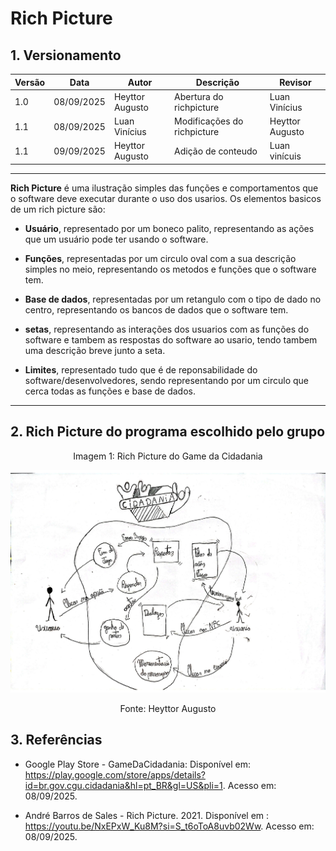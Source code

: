# Rich Picture
## 1. Versionamento 

| Versão | Data       | Autor               | Descrição                                    | Revisor |
|--------|------------|---------------------|----------------------------------------------|---------|
| 1.0    | 08/09/2025 | Heyttor Augusto     | Abertura do richpicture | Luan Vinícius |
| 1.1    | 08/09/2025 | Luan Vinícius       | Modificações do richpicture| Heyttor Augusto|
| 1.1    | 09/09/2025 | Heyttor Augusto     | Adição de conteudo         | Luan vinícuis   |

---


**Rich Picture** é uma ilustração simples das funções e comportamentos que o software deve executar durante o uso dos usarios. Os elementos basicos de um rich picture são:

- **Usuário**, representado por um boneco palito, representando as ações que um usuário pode ter usando o software.

- **Funções**, representadas por um circulo oval com a sua descrição simples no meio, representando os metodos e funções que o software tem.

- **Base de dados**, representadas por um retangulo com o tipo de dado no centro, representando os bancos de dados que o software tem.

- **setas**, representando as interações dos usuarios com as funções do software e tambem as respostas do software ao usario, tendo tambem uma descrição breve junto a seta.

- **Limites**, representado tudo que é de reponsabilidade do software/desenvolvedores, sendo representando por um circulo que cerca todas as funções e base de dados.

---

## 2. Rich Picture do programa escolhido pelo grupo
<p style="text-align: center;">Imagem 1: Rich Picture do Game da Cidadania</p>

![Rich picture do sistema](../images/grupo7-richpicture.jpg)

<p style="text-align: center;">Fonte: Heyttor Augusto</p>

## 3. Referências

- Google Play Store - GameDaCidadania: Disponível em: <https://play.google.com/store/apps/details?id=br.gov.cgu.cidadania&hl=pt_BR&gl=US&pli=1>. Acesso em: 08/09/2025. 

- André Barros de Sales - Rich Picture. 2021. Disponível em : <https://youtu.be/NxEPxW_Ku8M?si=S_t6oToA8uvb02Ww>. Acesso em: 08/09/2025.